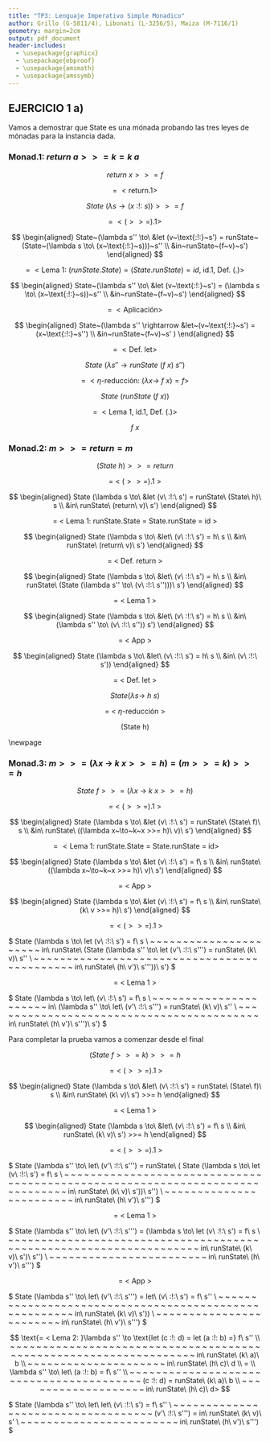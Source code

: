 ```yaml
---
title: "TP3: Lenguaje Imperativo Simple Monadico"
author: Grillo (G-5811/4), Libonati (L-3256/5), Maiza (M-7116/1)
geometry: margin=2cm
output: pdf_document
header-includes:
  - \usepackage{graphicx}
  - \usepackage{ebproof}
  - \usepackage{amsmath}
  - \usepackage{amssymb}
---
```


## EJERCICIO 1 a)

Vamos a demostrar que State es una mónada probando las tres leyes de mónadas para la instancia dada.

### Monad.1: $return~a >>= k = k~a$

$$return~x >>= f$$

$$=~<\text{return.1}>$$

$$State~(\lambda s \rightarrow (x~\text{:!:}~s)) >>= f$$

$$=~<(>>=).1>$$

$$
\begin{aligned}
State~(\lambda s'' \to\ &let (v~\text{:!:}~s') = runState~(State~(\lambda s \to\ (x~\text{:!:}~s)))~s'' \\
                               &in~runState~(f~v)~s')
\end{aligned}
$$

$$=~<\text{Lema 1: } (runState.State) = (State.runState) = id\text{, id.1, Def. (.)}>$$

$$
\begin{aligned}
State~(\lambda s'' \to\ &let (v~\text{:!:}~s') = (\lambda s \to\ (x~\text{:!:}~s))~s'' \\
                               &in~runState~(f~v)~s')
\end{aligned}
$$

$$=~<\text{Aplicación}>$$


$$
\begin{aligned}
State~(\lambda s'' \rightarrow &let~(v~\text{:!:}~s') = (x~\text{:!:}~s'') \\
                               &in~runState~(f~v)~s' )
\end{aligned}
$$

$$=~<\text{Def. let}>$$

$$State~(\lambda s'' \rightarrow runState~(f~x)~s'')$$

$$=~<\eta\text{-reducción: (}\lambda x \to\ f\ x) = f>$$

$$State~(runState~(f~x))$$

$$=~<\text{Lema 1, id.1, Def. (.)}>$$

$$f\ x$$


### Monad.2: $m >>= return = m$

$$(State~h) >>= return$$

$$=~<~(>>=).1~>$$

$$
\begin{aligned}
State (\lambda s \to\ &let (v\ :!:\ s') = runState\ (State\ h)\ s \\
                      &in\ runState\ (return\ v)\ s')
\end{aligned}
$$

$$\text{= < Lema 1: runState.State = State.runState = id >}$$

$$
\begin{aligned}
State (\lambda s \to\ &let\ (v\ :!:\ s') = h\ s \\
                      &in\ runState\ (return\ v)\ s')
\end{aligned}
$$

$$\text{= < Def. return >}$$

$$
\begin{aligned}
State (\lambda s \to\ &let\ (v\ :!:\ s') = h\ s \\
                      &in\ runState\ (State (\lambda s'' \to\ (v\ :!:\ s'')))\ s')
\end{aligned}
$$

$$\text{= < Lema 1 >}$$

$$
\begin{aligned}
State (\lambda s \to\ &let\ (v\ :!:\ s') = h\ s \\
                      &in\ (\lambda s'' \to\ (v\ :!:\ s'')) s')
\end{aligned}
$$

$$\text{= < App >}$$

$$
\begin{aligned}
State (\lambda s \to\ &let\ (v\ :!:\ s') = h\ s \\
                      &in\ (v\ :!:\ s'))
\end{aligned}
$$

$$\text{= < Def. let >}$$

$$State (\lambda s \to\ h\ s)$$

$$\text{= < }\eta\text{-reducción >}$$

$$\text{(State h)}$$

\newpage

### Monad.3: $m >>= (\lambda x~\to~k~x >>= h) = (m >>= k) >>= h$

$$State\ f >>= (\lambda x~\to~k~x >>= h)$$

$$=~<~(>>=).1~>$$

$$
\begin{aligned}
State (\lambda s \to\ &let (v\ :!:\ s') = runState\ (State\ f)\ s \\
                      &in\ runState\ ((\lambda x~\to~k~x >>= h)\ v)\ s')
\end{aligned}
$$

$$= <\text{Lema 1: runState.State = State.runState = id}>$$


$$
\begin{aligned}
State (\lambda s \to\ &let (v\ :!:\ s') = f\ s \\
                      &in\ runState\ ((\lambda x~\to~k~x >>= h)\ v)\ s')
\end{aligned}
$$

$$\text{= < App >}$$

$$
\begin{aligned}
State (\lambda s \to\ &let (v\ :!:\ s') = f\ s \\
                      &in\ runState\ (k\ v >>= h)\ s')
\end{aligned}
$$

$$=<\ (>>=).1\ >$$

$
State (\lambda s \to\ let (v\ :!:\ s') = f\ s \\
~ ~ ~ ~ ~ ~ ~ ~ ~ ~ ~ ~ ~ ~ ~ ~ ~ ~ ~ ~ ~ ~ in\ runState\ (State (\lambda s'' \to\ let (v'\ :!:\ s''') = runState\ (k\ v)\ s'' \\
~ ~ ~ ~ ~ ~ ~ ~ ~ ~ ~ ~ ~ ~ ~ ~ ~ ~ ~ ~ ~ ~ ~ ~ ~ ~ ~ ~ ~ ~ ~ ~ ~ ~ ~ ~ ~ ~ ~ ~ ~ ~ ~ ~ in\ runState\ (h\ v')\ s'''))\ s')
$

$$\text{= < Lema 1 >}$$

$
State (\lambda s \to\ let\ (v\ :!:\ s') = f\ s \\
~ ~ ~ ~ ~ ~ ~ ~ ~ ~ ~ ~ ~ ~ ~ ~ ~ ~ ~ ~ ~ ~ in\ (\lambda s'' \to\ let\ (v'\ :!:\ s''') = runState\ (k\ v)\ s'' \\
~ ~ ~ ~ ~ ~ ~ ~ ~ ~ ~ ~ ~ ~ ~ ~ ~ ~ ~ ~ ~ ~ ~ ~ ~ ~ ~ ~ ~ ~ ~ ~ ~ ~ ~ ~ ~ ~ ~ ~ ~ in\ runState\ (h\ v')\ s''')\ s')
$


Para completar la prueba vamos a comenzar desde el final

$$(State\ f >>= k) >>= h$$

$$=<\ (>>=).1\ >$$

$$
\begin{aligned}
State (\lambda s \to\ &let\ (v\ :!:\ s') = runState\ (State\ f)\ s \\
                      &in\ runState\ (k\ v)\ s') >>= h
\end{aligned}
$$

$$\text{= < Lema 1 >}$$

$$
\begin{aligned}
State (\lambda s \to\ &let\ (v\ :!:\ s') = f\ s \\
                      &in\ runState\ (k\ v)\ s') >>= h
\end{aligned}
$$

$$=<\ (>>=).1\ >$$

$
State (\lambda s'' \to\ let\ (v'\ :!:\ s''') = runState\ ( State (\lambda s \to\ let (v\ :!:\ s') = f\ s \\
~ ~ ~ ~ ~ ~ ~ ~ ~ ~ ~ ~ ~ ~ ~ ~ ~ ~ ~ ~ ~ ~ ~ ~ ~ ~ ~ ~ ~ ~ ~ ~ ~ ~ ~ ~ ~ ~ ~ ~ ~ ~ ~ ~ ~ ~ ~ ~ ~ ~ ~ ~ ~ ~ ~ ~ ~ ~ ~ ~ ~ ~ ~ ~ ~ ~ ~ ~ ~ ~ ~ ~ ~ ~ ~ ~ ~ in\ runState\ (k\ v)\ s'))\ s'') \\
~ ~ ~ ~ ~ ~ ~ ~ ~ ~ ~ ~ ~ ~ ~ ~ ~ ~ ~ ~ ~ ~ ~ ~ in\ runState\ (h\ v')\ s''')
$

$$\text{= < Lema 1 >}$$

$
State (\lambda s'' \to\ let\ (v'\ :!:\ s''') = (\lambda s \to\ let (v\ :!:\ s') = f\ s \\
~ ~ ~ ~ ~ ~ ~ ~ ~ ~ ~ ~ ~ ~ ~ ~ ~ ~ ~ ~ ~ ~ ~ ~ ~ ~ ~ ~ ~ ~ ~ ~ ~ ~ ~ ~ ~ ~ ~ ~ ~ ~ ~ ~ ~ ~ ~ ~ ~ ~ ~ ~ ~ ~ ~ ~ ~ ~ ~ ~ ~ ~ ~ ~ ~ ~ ~ in\ runState\ (k\ v)\ s')\ s'') \\
~ ~ ~ ~ ~ ~ ~ ~ ~ ~ ~ ~ ~ ~ ~ ~ ~ ~ ~ ~ ~ ~ ~ ~ in\ runState\ (h\ v')\ s''')
$

$$\text{= < App >}$$

$
State (\lambda s'' \to\ let\ (v'\ :!:\ s''') = let\ (v\ :!:\ s') = f\ s'' \\
~ ~ ~ ~ ~ ~ ~ ~ ~ ~ ~ ~ ~ ~ ~ ~ ~ ~ ~ ~ ~ ~ ~ ~ ~ ~ ~ ~ ~ ~ ~ ~ ~ ~ ~ ~ ~ ~ ~ ~ ~ ~ ~ ~ ~ ~ ~ ~ ~ ~ ~ ~ ~ ~ in\ runState\ (k\ v)\ s')) \\
~ ~ ~ ~ ~ ~ ~ ~ ~ ~ ~ ~ ~ ~ ~ ~ ~ ~ ~ ~ ~ ~ ~ ~ in\ runState\ (h\ v')\ s''')
$

$$
\text{= < Lema 2: }\lambda s'' \to \text{let (c :!: d) = let (a :!: b) =} f\ s'' \\
~ ~ ~ ~ ~ ~ ~ ~ ~ ~ ~ ~ ~ ~ ~ ~ ~ ~ ~ ~ ~ ~ ~ ~ ~ ~ ~ ~ ~ ~ ~ ~ ~ ~ ~ ~ ~ ~ ~ ~ ~ ~ ~ ~ ~ ~ ~ ~ ~ ~ ~ ~ ~ ~ ~ ~ ~ ~ ~ ~ ~ ~ ~ ~ ~ ~ in\ runState\ (k\ a)\ b \\
~ ~ ~ ~ ~ ~ ~ ~ ~ ~ ~ ~ ~ ~ ~ ~ ~ ~ ~ ~ ~ in\ runState\ (h\ c)\ d \\
 = \\
\lambda s'' \to\ let\ (a :!: b) = f\ s'' \\
~ ~ ~ ~ ~ ~ ~ ~ ~ ~ ~ ~ ~ ~ ~ ~ ~ ~ ~ ~ ~ ~ ~ ~ ~ ~ ~ ~ ~ ~ ~ ~ ~ ~ ~ ~ ~ ~ ~ ~  (c :!: d) = runState\ (k\ a)\ b \\
~ ~ ~ ~ ~ ~ ~ ~ ~ ~ ~ ~ ~ ~ ~ ~ ~ ~ ~ in\ runState\ (h\ c)\ d>
$$

$
State (\lambda s'' \to\ let\ let\ (v\ :!:\ s') = f\ s'' \\
 ~ ~ ~ ~ ~ ~ ~ ~ ~ ~ ~ ~ ~ ~ ~ ~ ~ ~ ~ ~ ~ ~ ~ ~ ~ ~ ~ ~ ~ ~ ~ ~ ~ ~ ~ (v'\ :!:\ s''') = in\ runState\ (k\ v)\ s' \\
~ ~ ~ ~ ~ ~ ~ ~ ~ ~ ~ ~ ~ ~ ~ ~ ~ ~ ~ ~ ~ ~ ~ ~ in\ runState\ (h\ v')\ s''')
$

